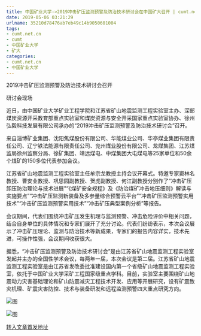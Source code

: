 ```yaml
---
title: 中国矿业大学->2019冲击矿压监测预警及防治技术研讨会在中国矿大召开 | cumt.net.cn
date: 2019-05-06 03:21:29
urlname: 35210d78476ab7eb49c14b9050601004
tags: 
- cumt.net.cn
- cumt
- 中国矿业大学
- 矿大
categories:
- cumt.net.cn
- 中国矿业大学
---
```


2019冲击矿压监测预警及防治技术研讨会召开

研讨会现场

近日，由中国矿业大学矿业工程学院和江苏省矿山地震监测工程实验室主办、深部煤炭资源开采教育部重点实验室和煤炭资源与安全开采国家重点实验室协办、徐州弘毅科技发展有限公司承办的“2019冲击矿压监测预警及防治技术研讨会”召开。

来自淄博矿业集团、沈阳焦煤股份有限公司、华能煤业公司、华亭煤业集团有限责任公司、辽宁铁法能源有限责任公司、兖州煤业股份有限公司、龙煤集团、江苏煤监局徐州监察分局、徐矿集团、靖远煤电、中煤集团大屯煤电等25家单位和50余个煤矿的150多位代表参加会议。

江苏省矿山地震监测工程实验室主任牟宗龙教授主持会议开幕式。特邀专家窦林名教授、曹安业教授、巩思园副教授、贺虎副教授、何江副教授分别作了“冲击矿压卸压防治理论与技术进展”“《煤矿安全规程》及《防治煤矿冲击地压细则》解读与实施要点”“冲击矿压监测新装备及多参量综合预警云平台”“冲击矿压监测预警实用技术”“冲击矿压监测预警实用技术”“冲击矿压典型案例分析”等报告。

会议期间，代表们围绕冲击矿压发生机理与监测预警、冲击危险评价中相关问题，结合自身单位的具体情况和专家们展开了充分讨论。代表们纷纷表示，本次会议展示了冲击矿压理论、监测与防治技术等新成果，专家们的报告内容详实，技术先进，可操作性强，会议期间收获很大。

据悉，“冲击矿压监测预警及防治技术研讨会”是由江苏省矿山地震监测工程实验室发起并主办的全国性学术会议，每两年一届，本次会议是第二届。江苏省矿山地震监测工程实验室是由江苏省发改委批准建设国内第一个省级矿山地震监测工程实验室，依托于中国矿业大学采矿工程国家级重点学科。目前，实验室主要围绕矿山地震动力灾害基础理论和矿山防震减灾工程技术开发、应用等开展研究，设有矿震致灾机理、矿震灾害防控、技术与装备研发和远程监测预警四大重点研究方向。

![图](http://xwzx.cumt.edu.cn/_upload/article/images/35/ce/4d4614c44e6ea178a81f477cbaaf/7a682af0-f400-4c9d-a429-b3c737db689d.jpg)

![图](http://xwzx.cumt.edu.cn/_upload/article/images/35/ce/4d4614c44e6ea178a81f477cbaaf/a57524a2-81ca-4555-801c-7dc66453fe33.jpg)

[转入文章首发地址](http://xwzx.cumt.edu.cn/fc/e2/c513a523490/page.htm)